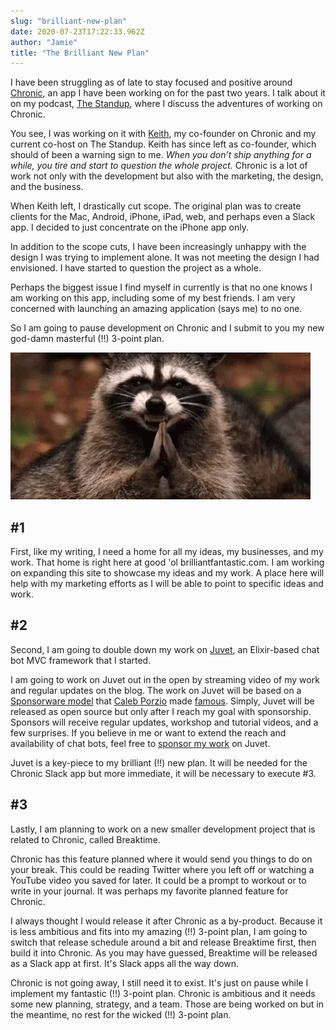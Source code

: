 ```yaml
---
slug: "brilliant-new-plan"
date: 2020-07-23T17:22:33.962Z
author: "Jamie"
title: "The Brilliant New Plan"
---
```


I have been struggling as of late to stay focused and positive around [Chronic](https://chronic.io), an app I have been working on for the past two years. I talk about it on my podcast, [The Standup](http://standup.fm), where I discuss the adventures of working on Chronic.

<!-- end -->

You see, I was working on it with [Keith](http://www.standup.fm/hosts/keiththomps), my co-founder on Chronic and my current co-host on The Standup. Keith has since left as co-founder, which should of been a warning sign to me. *When you don’t ship anything for a while, you tire and start to question the whole project.* Chronic is a lot of work not only with the development but also with the marketing, the design, and the business.

When Keith left, I drastically cut scope. The original plan was to create clients for the Mac, Android, iPhone, iPad, web, and perhaps even a Slack app. I decided to just concentrate on the iPhone app only.

In addition to the scope cuts, I have been increasingly unhappy with the design I was trying to implement alone. It was not meeting the design I had envisioned. I have started to question the project as a whole.

Perhaps the biggest issue I find myself in currently is that no one knows I am working on this app, including some of my best friends. I am very concerned with launching an amazing application (says me) to no one.

So I am going to pause development on Chronic and I submit to you my new god-damn masterful (!!) 3-point plan.

![Racoon planning something menacing](./images/plan.webp)

## #1

First, like my writing, I need a home for all my ideas, my businesses, and my work. That home is right here at good 'ol brilliantfantastic.com. I am working on expanding this site to showcase my ideas and my work. A place here will help with my marketing efforts as I will be able to point to specific ideas and work.

## #2

Second, I am going to double down my work on [Juvet](https://juvet.io), an Elixir-based chat bot MVC framework that I started.

I am going to work on Juvet out in the open by streaming video of my work and regular updates on the blog. The work on Juvet will be based on a [Sponsorware model](https://github.com/sponsorware/docs) that [Caleb Porzio](https://twitter.com/calebporzio) made [famous](https://calebporzio.com/sponsorware). Simply, Juvet will be released as open source but only after I reach my goal with sponsorship. Sponsors will receive regular updates, workshop and tutorial videos, and a few surprises. If you believe in me or want to extend the reach and availability of chat bots, feel free to [sponsor my work](https://github.com/sponsors/jwright) on Juvet.

Juvet is a key-piece to my brilliant (!!) new plan. It will be needed for the Chronic Slack app but more immediate, it will be necessary to execute #3.

## #3

Lastly, I am planning to work on a new smaller development project that is related to Chronic, called Breaktime.

Chronic has this feature planned where it would send you things to do on your break. This could be reading Twitter where you left off or watching a YouTube video you saved for later. It could be a prompt to workout or to write in your journal. It was perhaps my favorite planned feature for Chronic.

I always thought I would release it after Chronic as a by-product. Because it is less ambitious and fits into my amazing (!!) 3-point plan, I am going to switch that release schedule around a bit and release Breaktime first, then build it into Chronic. As you may have guessed, Breaktime will be released as a Slack app at first. It's Slack apps all the way down.

Chronic is not going away, I still need it to exist. It's just on pause while I implement my fantastic (!!) 3-point plan. Chronic is ambitious and it needs some new planning, strategy, and a team. Those are being worked on but in the meantime, no rest for the wicked (!!) 3-point plan.
